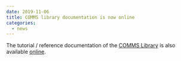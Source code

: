 ```yaml
---
date: 2019-11-06
title: COMMS library documentation is now online
categories:
  - news
---
```

The tutorial / reference documentation of the 
[COMMS Library](https://github.com/commschamp/comms_champion#comms-library)
is also available [online](https://commschamp.github.io/comms_doc/).


